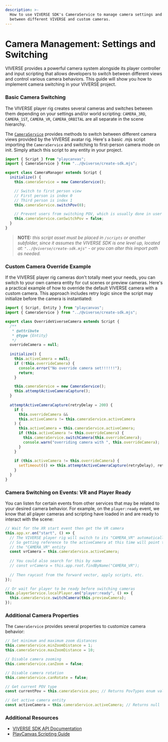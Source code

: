```yaml
---
description: >-
  How to use VIVERSE SDK's CameraService to manage camera settings and switch
  between different VIVERSE and custom cameras.
---
```


# Camera Management: Settings and Switching

VIVERSE provides a powerful camera system alongside its player controller and input scripting that allows developers to switch between different views and control various camera behaviors. This guide will show you how to implement camera switching in your VIVERSE project.

### Basic Camera Switching

The VIVERSE player rig creates several cameras and switches between them depending on your settings and/or world scripting: `CAMERA_3RD`, `CAMERA_1ST`, `CAMERA_VR`, `CAMERA_ORBITAL` are all separate in the scene hierarchy.

The [`CameraService`](https://viveportsoftware.github.io/pc-lib/classes/CameraService.html) provides methods to switch between different camera views provided by the VIVERSE avatar rig. Here's a basic .mjs script importing the `CameraService`  and switching to first-person camera mode on init. Simply attach this script to any entity in your project.&#x20;

```javascript
import { Script } from "playcanvas";
import { CameraService } from "../@viverse/create-sdk.mjs";

export class CameraManager extends Script {
  initialize() {
    this.cameraService = new CameraService();

    // Switch to first person view
    // First person is index 0
    // Third person is index 1
    this.cameraService.switchPov(0);

    // Prevent users from switching POV, which is usually done in user settings or with the keyboard shortcut "V"
    this.cameraService.canSwitchPov = false;
  }
}
```

> **NOTE:** _this script asset must be placed in `/scripts` or another subfolder, since it assumes the VIVERSE SDK is one level up, located at: `"../@viverse/create-sdk.mjs"` - or you can alter this import path as needed._

### Custom Camera Override Example

If the VIVERSE player rig cameras don't totally meet your needs, you can switch to your own camera entity for cut scenes or preview cameras. Here's a practical example of how to override the default VIVERSE camera with a custom camera. This approach includes retry logic since the script may initialize before the camera is instantiated:

```javascript
import { Script, Entity } from "playcanvas";
import { CameraService } from "../@viverse/create-sdk.mjs";

export class OverrideViverseCamera extends Script {
  /**
   * @attribute
   * @type {Entity}
   */
  overrideCamera = null;
  
  initialize() {
    this.activeCamera = null;
    if (!this.overrideCamera) {
      console.error("No override camera set!!!!!!");
      return;
    }

    this.cameraService = new CameraService();
    this.attemptActiveCameraCapture();
  }
  
  attemptActiveCameraCapture(retryDelay = 200) {
    if (
      this.overrideCamera &&
      this.activeCamera != this.cameraService.activeCamera
    ) {
      this.activeCamera = this.cameraService.activeCamera;
      if (this.activeCamera != this.overrideCamera) {
        this.cameraService.switchCamera(this.overrideCamera);
        console.warn("overriding camera with ", this.overrideCamera);
      }
    }
    
    if (this.activeCamera != this.overrideCamera) {
      setTimeout(() => this.attemptActiveCameraCapture(retryDelay), retryDelay);
    }
  }
}
```

### Camera Switching on Events: VR and Player Ready

You can listen for certain events from other services that may be related to your desired camera behavior. For example, on the `player:ready` event, we know that all player cameras and scripting have loaded in and are ready to interact with the scene:

```javascript
// Wait for the XR start event then get the VR camera
this.app.xr.on("start", () => {
  // The VIVERSE player rig will switch to its "CAMERA_VR" automatically
  // So getting reference to the activeCamera at this time will point to
  // the "CAMERA_VR" entity
  const vrCamera = this.cameraService.activeCamera;
  
  // You could also search for this by name
  // const vrCamera = this.app.root.findByName("CAMERA_VR");
  
  // Then raycast from the forward vector, apply scripts, etc.
});

// Or wait for player to be ready before switching cameras
this.playerService.localPlayer.on("player:ready", () => {
  this.cameraService.switchCamera(this.previewCamera);
});
```

### Additional Camera Properties

The `CameraService` provides several properties to customize camera behavior:

```javascript
// Set minimum and maximum zoom distances
this.cameraService.minZoomDistance = 1;
this.cameraService.maxZoomDistance = 10;

// Disable camera zooming
this.cameraService.canZoom = false;

// Disable camera rotation
this.cameraService.canRotate = false;

// Get current POV type
const currentPov = this.cameraService.pov; // Returns PovTypes enum value

// Get active camera entity
const activeCamera = this.cameraService.activeCamera; // Returns null | Entity
```

### Additional Resources

* [VIVERSE SDK API Documentation](https://viveportsoftware.github.io/pc-lib/)
* [PlayCanvas Scripting Guide](https://developer.playcanvas.com/user-manual/scripting/)
